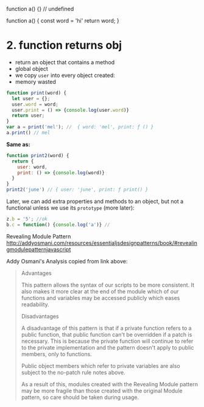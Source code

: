 
function a() {}  // undefined

function a() {
  const word = 'hi'
  return word;
}       

__2. function returns obj__
================================================

- return an object that contains a method
- global object
- we copy `user` into every object created: 
- memory wasted

```js
function print(word) {
  let user = {};
  user.word = word;
  user.print = () => {console.log(user.word)}
  return user;
}
var a = print('mel'); //  { word: 'mel', print: ƒ () }
a.print() // mel
```

**Same as:**

```js
function print2(word) {
  return {
    user: word,
    print: () => {console.log(word)}
  }
}
print2('june') // { user: 'june', print: ƒ print() }

```
Later, we can add extra properties and methods to an object, but not a functional unless we use its `prototype` (more later): 

```js
z.b = '5'; //ok
b.c = function() {console.log('a')} //
```



Revealing Module Pattern http://addyosmani.com/resources/essentialjsdesignpatterns/book/#revealingmodulepatternjavascript

Addy Osmani's Analysis copied from link above:

> Advantages
>
> This pattern allows the syntax of our scripts to be more consistent. It also makes it more clear at the end of the module which of our functions and variables may be accessed publicly which eases readability.
>
> Disadvantages
>
> A disadvantage of this pattern is that if a private function refers to a public function, that public function can't be overridden if a patch is necessary. This is because the private function will continue to refer to the private implementation and the pattern doesn't apply to public members, only to functions.
>
> Public object members which refer to private variables are also subject to the no-patch rule notes above.
>
> As a result of this, modules created with the Revealing Module pattern may be more fragile than those created with the original Module pattern, so care should be taken during usage.

